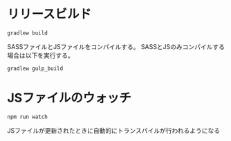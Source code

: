 # リリースビルド

`gradlew build`

SASSファイルとJSファイルをコンパイルする。
SASSとJSのみコンパイルする場合は以下を実行する。

`gradlew gulp_build`

# JSファイルのウォッチ

`npm run watch`

JSファイルが更新されたときに自動的にトランスパイルが行われるようになる